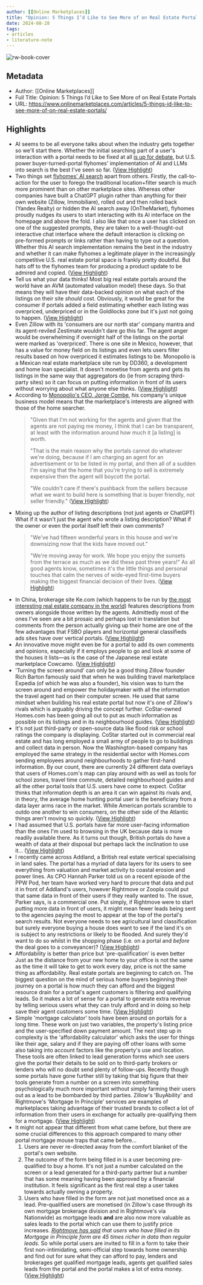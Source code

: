 ```yaml
---
author: [[Online Marketplaces]]
title: "Opinion: 5 Things I’d Like to See More of on Real Estate Portals"
date: 2024-08-28
tags: 
- articles
- literature-note
---
```

![rw-book-cover](https://www.onlinemarketplaces.com/wp-content/uploads/2024/07/RE-Portal-of-the-Future.png)

## Metadata
- Author: [[Online Marketplaces]]
- Full Title: Opinion: 5 Things I’d Like to See More of on Real Estate Portals
- URL: https://www.onlinemarketplaces.com/articles/5-things-id-like-to-see-more-of-on-real-estate-portals/

## Highlights
- AI seems to be all everyone talks about when the industry gets together so we'll start there.
  Whether the initial searching part of a user's interaction with a portal needs to be fixed at all [is up for debate](https://www.onlinemarketplaces.com/articles/portal-ai-bandwagon-needs-to-fix-data-before-search/), but U.S. power buyer-turned-portal flyhomes' implementation of AI and LLMs into search is the best I've seen so far. ([View Highlight](https://read.readwise.io/read/01j6ce5wj3hxwdhyj7mka6yq4t))
- Two things set [flyhomes' AI search](https://flyhomes.com/) apart from others.
  Firstly, the call-to-action for the user to forego the traditional location+filter search is much more prominent than on other marketplace sites. Whereas other companies have built a ChatGPT plugin rather than anything for their own website (Zillow, Immobiliare), rolled out and then rolled back (Yandex Realty) or hidden the AI search away (OnTheMarket), flyhomes proudly nudges its users to start interacting with its AI interface on the homepage and above the fold.
  I also like that once a user has clicked on one of the suggested prompts, they are taken to a well-thought-out interactive chat interface where the default interaction is clicking on pre-formed prompts or links rather than having to type out a question.
  Whether this AI search implementation remains the best in the industry and whether it can make flyhomes a legitimate player in the increasingly competitive U.S. real estate portal space is frankly pretty doubtful. But hats off to the flyhomes team for producing a product update to be admired and copied. ([View Highlight](https://read.readwise.io/read/01j6ce61mm7g6fdgq8mx0r5bvt))
- Tell us what your data thinks!
  Most big real estate portals around the world have an AVM (automated valuation model) these days. So that means they will have their data-backed opinion on what each of the listings on their site *should* cost.
  Obviously, it would be great for the consumer if portals added a field estimating whether each listing was overpriced, underpriced or in the Goldilocks zone but it's just not going to happen. ([View Highlight](https://read.readwise.io/read/01j6ce65tpzzsg8jnh0yx42yy0))
- Even Zillow with its 'consumers are our north star' company mantra and its agent-reviled Zestimate wouldn't dare go this far. The agent anger would be overwhelming if overnight half of the listings on the portal were marked as 'overpriced'.
  There is one site in Mexico, however, that has a value for money field on its listings and even lets users filter results based on how overpriced it estimates listings to be.
  Monopolio is a Mexican real estate marketplace site run by DD360, a development and home loan specialist. It doesn't monetise from agents and gets its listings in the same way that aggregators do (ie from scraping third-party sites) so it can focus on putting information in front of its users without worrying about what anyone else thinks. ([View Highlight](https://read.readwise.io/read/01j6ce68d26qpwqq1y037zev3m))
- According to [Monopolio's CEO, Jorge Combe](https://www.youtube.com/watch?v=Bhl5JuXodOw&list=PL6r5dzJ_9AZhJWjxxNwva7ZKdxb_HVnBL&index=2), his company's unique business model means that the marketplace's interests are aligned with those of the home searcher.
  > "Given that I'm not working for the agents and given that the agents are not paying me money, I think that I can be transparent, at least with the information around how much it [a listing] is worth.
  > 
  > "That is the main reason why the portals cannot do whatever we're doing, because if I am charging an agent for an advertisement or to be listed in my portal, and then all of a sudden I'm saying that the home that you're trying to sell is extremely expensive then the agent will boycott the portal.
  > 
  > "We couldn't care if there's pushback from the sellers because what we want to build here is something that is buyer friendly, not seller friendly." ([View Highlight](https://read.readwise.io/read/01j6ce6c8x6mhghwrw120v3f4c))
- Mixing up the author of listing descriptions (not just agents or ChatGPT)
  What if it wasn't just the agent who wrote a listing description? What if the owner or even the portal itself left their own comments?
  > "We've had fifteen wonderful years in this house and we're downsizing now that the kids have moved out."
  > 
  > "We're moving away for work. We hope you enjoy the sunsets from the terrace as much as we did these past three years!"
  As all good agents know, sometimes it's the little things and personal touches that calm the nerves of wide-eyed first-time buyers making the biggest financial decision of their lives. ([View Highlight](https://read.readwise.io/read/01j6ce6gzfhcg8drfdh2t6vd6d))
- In China, brokerage site Ke.com (which happens to be run by [the most interesting real estate company in the world](https://www.onlinemarketplaces.com/articles/ke-holdings-the-most-interesting-real-estate-company-in-the-world/)) features descriptions from owners alongside those written by the agents.
  Admittedly most of the ones I've seen are a bit prosaic and perhaps lost in translation but comments from the person actually giving up their home are one of the few advantages that FSBO players and horizontal general classifieds ads sites have over vertical portals. ([View Highlight](https://read.readwise.io/read/01j6ce6q68v259bttg7wcbvet8))
- An innovative move might even be for a portal to add its own comments and opinions, especially if it employs people to go and look at some of the houses it lists—as is the case of the Japanese real estate marketplace Cowcamo. ([View Highlight](https://read.readwise.io/read/01j6ce7bpxgba1d08m3k5y5mh7))
- 'Turning the screen around' can only be a good thing
  Zillow founder Rich Barton famously said that when he was building travel marketplace Expedia (of which he was also a founder), his vision was to turn the screen around and empower the holidaymaker with all the information the travel agent had on their computer screen.
  He used that same mindset when building his real estate portal but now it's one of Zillow's rivals which is arguably driving the concept further.
  CoStar-owned Homes.com has been going all out to put as much information as possible on its listings and in its neighbourhood guides. ([View Highlight](https://read.readwise.io/read/01j6ce7gmzh5vpawvawcgs609a))
- It's not just third-party or open-source data like flood risk or school ratings the company is displaying. CoStar started out in commercial real estate and has long employed a small army of people to go to buildings and collect data in person. Now the Washington-based company has employed the same strategy in the residential sector with Homes.com sending employees around neighbourhoods to gather first-hand information.
  By our count, there are currently 24 different data overlays that users of Homes.com's map can play around with as well as tools for school zones, travel time commute, detailed neighbourhood guides and all the other portal tools that U.S. users have come to expect.
  CoStar thinks that information depth is an area it can win against its rivals and, in theory, the average home hunting portal user is the beneficiary from a data layer arms race in the market.
  While American portals scramble to outdo one another to win consumers, on the other side of the Atlantic things aren't moving so quickly. ([View Highlight](https://read.readwise.io/read/01j6ce7se7mkk4qz51gnbnb311))
- I had assumed that U.S. portals have far more user-facing information than the ones I'm used to browsing in the UK because data is more readily available there. As it turns out though, British portals do have a wealth of data at their disposal but perhaps lack the inclination to use it... ([View Highlight](https://read.readwise.io/read/01j6ce80ghs0gs5hmzcdvap3yv))
- I recently came across Addland, a British real estate vertical specialising in land sales. The portal has a myriad of data layers for its users to see everything from valuation and market activity to coastal erosion and power lines. As CPO Hannah Parker told us on a recent episode of the PPW Pod, her team have worked very hard to procure that data and put it in front of Addland's users, however Rightmove or Zoopla could put that same data in front of their users if they really wanted to.
  The issue, Parker says, is a commercial one. Put simply, if Rightmove were to start putting more data in front of users, it might mean fewer leads being sent to the agencies paying the most to appear at the top of the portal's search results.
  Not everyone needs to see agricultural land classification but surely everyone buying a house does want to see if the land it's on is subject to any restrictions or likely to be flooded. And surely they'd want to do so whilst in the shopping phase (i.e. on a portal and *before* the deal goes to a conveyancer)? ([View Highlight](https://read.readwise.io/read/01j6ce8361pnawygbyvgdfmfv8))
- Affordability is better than price but 'pre-qualification' is even better
  Just as the distance from your new home to your office is not the same as the time it will take to get to work every day, price is not the same thing as affordability. Real estate portals are beginning to catch on.
  The biggest question on the mind of serious home buyers beginning their journey on a portal is how much they can afford and the biggest resource drain for a portal's agent customers is filtering and qualifying leads. So it makes a lot of sense for a portal to generate extra revenue by telling serious users what they can truly afford and in doing so help save their agent customers some time. ([View Highlight](https://read.readwise.io/read/01j6ce88yn2bbwgw5rrm5c78mf))
- Simple 'mortgage calculator' tools have been around on portals for a long time. These work on just two variables, the property's listing price and the user-specified down payment amount.
  The next step up in complexity is the 'affordability calculator' which asks the user for things like their age, salary and if they are paying off other loans with some also taking into account factors like the property's use and location. These tools are often linked to lead generation forms which see users give the portal their details to be sold on to third-party brokers or lenders who will no doubt send plenty of follow-ups.
  Recently though some portals have gone further still by taking that big figure that their tools generate from a number on a screen into something psychologically much more important without simply farming their users out as a lead to be bombarded by third parties.
  Zillow's 'BuyAbility' and Rightmove's 'Mortgage In Principle' services are examples of marketplaces taking advantage of their trusted brands to collect a lot of information from their users in exchange for actually pre-qualifying them for a mortgage. ([View Highlight](https://read.readwise.io/read/01j6ce8m7mtrdyhyzvx27dm7px))
- It might not appear that different from what came before, but there are some crucial differences to this approach compared to many other portal mortgage mouse traps that came before...
  1. Users are never re-directed away from the comfort blanket of the portal's own website.
  2. The outcome of the form being filled in is a user becoming pre-qualified to buy a home. It's not just a number calculated on the screen or a lead generated for a third-party partner but a number that has some meaning having been approved by a financial institution. It feels significant as the first real step a user takes towards actually owning a property.
  3. Users who have filled in the form are not just monetised once as a lead. Pre-qualified users are monetised (in Zillow's case through its own mortgage brokerage division and in Rightmove's via Nationwide) as mortgage leads **and** are also now more valuable as sales leads to the portal which can use them to justify price increases. *[Rightmove has said](https://www.onlinemarketplaces.com/articles/rightmove-strategy-vs-onthemarket-costar/) that users who have filled in its Mortgage in Principle form are 45 times richer in data than regular leads.*
  So while portal users are invited to fill in a form to take their first non-intimidating, semi-official step towards home ownership and find out for sure what they can afford to pay, lenders and brokerages get qualified mortgage leads, agents get qualified sales leads from the portal and the portal makes a lot of extra money. ([View Highlight](https://read.readwise.io/read/01j6ce8v6bezhsa150yggc0keb))
